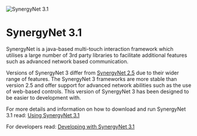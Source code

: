 ![SynergyNet 3.1](https://raw.githubusercontent.com/wiki/synergynet/synergynet3/synergynet3_preview_full.png)

# SynergyNet 3.1

SynergyNet is a java-based multi-touch interaction framework which utilises a large number of 3rd party libraries to facilitate additional features such as advanced network based communication.

Versions of SynergyNet 3 differ from [SynergyNet 2.5](https://github.com/synergynet/synergynet2.5) due to their wider range of features.  The SynergyNet 3 frameworks are more stable than version 2.5 and offer support for advanced network abilities such as the use of web-based controls.  This version of SynergyNet 3 has been designed to be easier to development with.

For more details and information on how to download and run SynergyNet 3.1 read: [Using SynergyNet 3.1](https://github.com/synergynet/synergynet3.1/wiki/Running-SynergyNet-3.1)

For developers read:  [Developing with SynergyNet 3.1](https://github.com/synergynet/synergynet3.1/wiki/Developing-with-SynergyNet-3.1)
